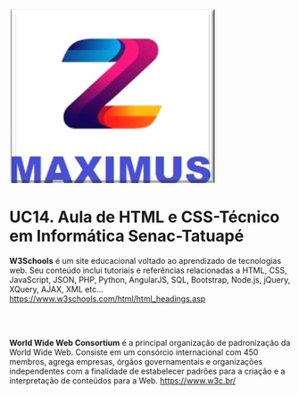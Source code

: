 ![maximus](https://github.com/Maxswell-MSD/Pasta-atividades/blob/main/Imagem/Maximus.jpg)
<br>
# UC14. Aula de  HTML e CSS-Técnico em Informática Senac-Tatuapé
**W3Schools** é um site educacional voltado ao aprendizado de tecnologias web. Seu conteúdo inclui tutoriais e referências relacionadas a HTML, CSS, JavaScript, JSON, PHP, Python, AngularJS, SQL, Bootstrap, Node.js, jQuery, XQuery, AJAX, XML etc...<br>
https://www.w3schools.com/html/html_headings.asp

<br>
<br>

**World Wide Web Consortium** é a principal organização de padronização da World Wide Web. Consiste em um consórcio internacional com 450 membros, agrega empresas, órgãos governamentais e organizações independentes com a finalidade de estabelecer padrões para a criação e a interpretação de conteúdos para a Web. 
https://www.w3c.br/
